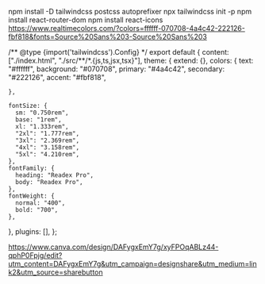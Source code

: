 npm install -D tailwindcss postcss autoprefixer
npx tailwindcss init -p
npm install react-router-dom
npm install react-icons
https://www.realtimecolors.com/?colors=ffffff-070708-4a4c42-222126-fbf818&fonts=Source%20Sans%203-Source%20Sans%203

/** @type {import('tailwindcss').Config} \*/
export default {
content: ["./index.html", "./src/**/\*.{js,ts,jsx,tsx}"],
theme: {
extend: {},
colors: {
text: "#ffffff",
background: "#070708",
primary: "#4a4c42",
secondary: "#222126",
accent: "#fbf818",

    },

    fontSize: {
      sm: "0.750rem",
      base: "1rem",
      xl: "1.333rem",
      "2xl": "1.777rem",
      "3xl": "2.369rem",
      "4xl": "3.158rem",
      "5xl": "4.210rem",
    },
    fontFamily: {
      heading: "Readex Pro",
      body: "Readex Pro",
    },
    fontWeight: {
      normal: "400",
      bold: "700",
    },

},
plugins: [],
};

https://www.canva.com/design/DAFygxEmY7g/xyFPOqABLz44-qphP0Fpjg/edit?utm_content=DAFygxEmY7g&utm_campaign=designshare&utm_medium=link2&utm_source=sharebutton
